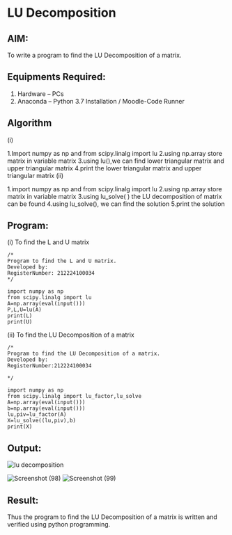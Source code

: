# LU Decomposition 

## AIM:
To write a program to find the LU Decomposition of a matrix.

## Equipments Required:
1. Hardware – PCs
2. Anaconda – Python 3.7 Installation / Moodle-Code Runner

## Algorithm

(i)

1.Import numpy as np and from scipy.linalg import lu
2.using np.array store matrix in variable matrix
3.using lu(),we can find lower triangular matrix and upper triangular matrix
4.print the lower triangular matrix and upper triangular matrix
(ii)

1.import numpy as np and from scipy.linalg import lu
2.using np.array store matrix in variable matrix
3.using lu_solve( ) the LU decomposition of matrix can be found
4.using lu_solve(), we can find the solution
5.print the solution
## Program:
(i) To find the L and U matrix
```
/*
Program to find the L and U matrix.
Developed by: 
RegisterNumber: 212224100034
*/
```
```
import numpy as np
from scipy.linalg import lu
A=np.array(eval(input()))
P,L,U=lu(A)
print(L)
print(U)
```

(ii) To find the LU Decomposition of a matrix
```
/*
Program to find the LU Decomposition of a matrix.
Developed by: 
RegisterNumber:212224100034

*/
```
```
import numpy as np
from scipy.linalg import lu_factor,lu_solve
A=np.array(eval(input()))
b=np.array(eval(input()))
lu,piv=lu_factor(A)
X=lu_solve((lu,piv),b)
print(X)
```

## Output:
![lu decomposition]()

![Screenshot (98)](https://github.com/user-attachments/assets/4f74883d-1bba-48d5-84ed-2adcb23d0978)
![Screenshot (99)](https://github.com/user-attachments/assets/fa1e3ff6-4a2c-4e6f-814c-fad75e87bf59)

## Result:
Thus the program to find the LU Decomposition of a matrix is written and verified using python programming.

